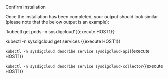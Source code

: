 Confirm Installation

Once the installation has been completed, your output should look similar (please note that the below output is an example):

'kubectl get pods -n sysdigcloud'{{execute HOST1}}
 
kubectl -n sysdigcloud get services {{execute HOST1}}

`kubectl -n sysdigcloud describe service sysdigcloud-api`{{execute HOST1}}
 
`kubectl -n sysdigcloud describe service sysdigcloud-collector`{{execute HOST1}}

